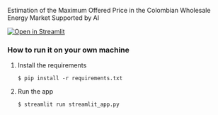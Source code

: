 
Estimation of the Maximum Offered Price in the Colombian Wholesale Energy Market Supported by AI

[![Open in Streamlit](https://static.streamlit.io/badges/streamlit_badge_black_white.svg)]([https://gdp-dashboard-template.streamlit.app/](https://estimadormpo.streamlit.app/))

### How to run it on your own machine

1. Install the requirements

   ```
   $ pip install -r requirements.txt
   ```

2. Run the app

   ```
   $ streamlit run streamlit_app.py
   ```

